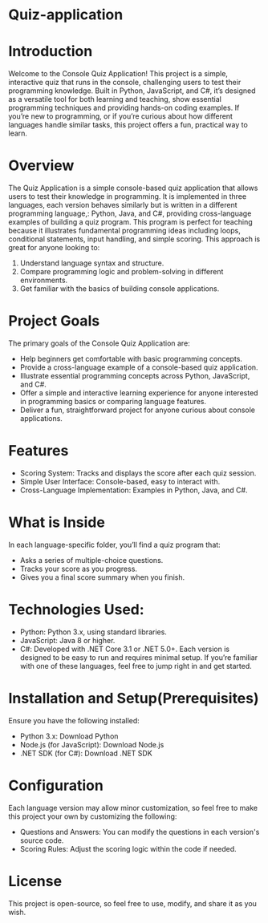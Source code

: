 # Quiz-application

# Introduction
Welcome to the Console Quiz Application! This project is a simple, interactive quiz that runs in the console, challenging users to test their programming knowledge. Built in Python, JavaScript, and C#, it’s designed as a versatile tool for both learning and teaching, show essential programming techniques and providing hands-on coding examples. If you’re new to programming, or if you’re curious about how different languages handle similar tasks, this project offers a fun, practical way to learn.

# Overview
The Quiz Application is a simple console-based quiz application that allows users to test their knowledge in programming.
It is implemented in three languages, each version behaves similarly but is written in a different programming language,: Python, Java, and C#, providing cross-language examples of building a quiz program.
This program is perfect for teaching because it illustrates fundamental programming ideas including loops, conditional statements, input handling, and simple scoring.
This approach is great for anyone looking to:
  1) Understand language syntax and structure.
  2) Compare programming logic and problem-solving in different environments.
  3) Get familiar with the basics of building console applications.

# Project Goals
The primary goals of the Console Quiz Application are:
  - Help beginners get comfortable with basic programming concepts.
  - Provide a cross-language example of a console-based quiz application.
  - Illustrate essential programming concepts across Python, JavaScript, and C#.
  - Offer a simple and interactive learning experience for anyone interested in programming basics or comparing language features.
  - Deliver a fun, straightforward project for anyone curious about console applications.

# Features
  - Scoring System: Tracks and displays the score after each quiz session.
  - Simple User Interface: Console-based, easy to interact with.
  - Cross-Language Implementation: Examples in Python, Java, and C#.

# What is Inside
In each language-specific folder, you’ll find a quiz program that:
  - Asks a series of multiple-choice questions.
  - Tracks your score as you progress.
  - Gives you a final score summary when you finish.

# Technologies Used: 
  - Python: Python 3.x, using standard libraries.
  - JavaScript: Java 8 or higher.
  - C#: Developed with .NET Core 3.1 or .NET 5.0+.
Each version is designed to be easy to run and requires minimal setup. If you’re familiar with one of these languages, feel free to jump right in and get started.

# Installation and Setup(Prerequisites)
Ensure you have the following installed:

  - Python 3.x: Download Python
  - Node.js (for JavaScript): Download Node.js
  - .NET SDK (for C#): Download .NET SDK

# Configuration
Each language version may allow minor customization, so feel free to make this project your own by customizing the following:
  - Questions and Answers: You can modify the questions in each version's source code.
  - Scoring Rules: Adjust the scoring logic within the code if needed.

# License
This project is open-source, so feel free to use, modify, and share it as you wish.
